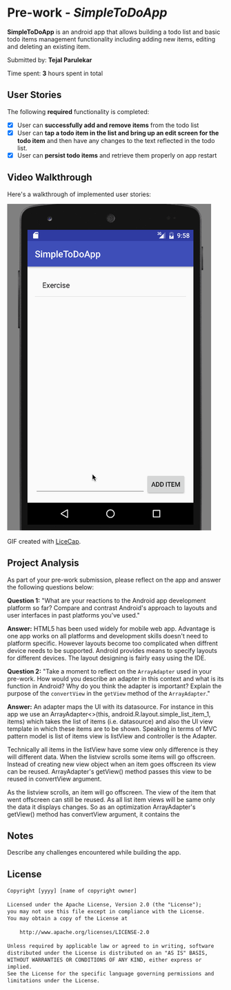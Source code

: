 # Pre-work - *SimpleToDoApp*

**SimpleToDoApp** is an android app that allows building a todo list and basic todo items management functionality including adding new items, editing and deleting an existing item.

Submitted by: **Tejal Parulekar**

Time spent: **3** hours spent in total

## User Stories

The following **required** functionality is completed:

* [x] User can **successfully add and remove items** from the todo list
* [x] User can **tap a todo item in the list and bring up an edit screen for the todo item** and then have any changes to the text reflected in the todo list.
* [x] User can **persist todo items** and retrieve them properly on app restart

## Video Walkthrough

Here's a walkthrough of implemented user stories:

<img src='https://github.com/tejaldev/SimpleToDoApp/blob/master/ToDoList.gif' title='Video Walkthrough' width='' alt='Video Walkthrough' />

GIF created with [LiceCap](http://www.cockos.com/licecap/).

## Project Analysis

As part of your pre-work submission, please reflect on the app and answer the following questions below:

**Question 1:** "What are your reactions to the Android app development platform so far? Compare and contrast Android's approach to layouts and user interfaces in past platforms you've used."

**Answer:** HTML5 has been used widely for mobile web app. Advantage is one app works on all platforms and development skills doesn't need to platform specific. However layouts become too complicated when diffrent device needs to be supported. Android provides means to specify layouts for different devices. The layout designing is fairly easy using the IDE. 

**Question 2:** "Take a moment to reflect on the `ArrayAdapter` used in your pre-work. How would you describe an adapter in this context and what is its function in Android? Why do you think the adapter is important? Explain the purpose of the `convertView` in the `getView` method of the `ArrayAdapter`."

**Answer:** An adapter maps the UI with its datasource. For instance in this app we use an ArrayAdapter<>(this, android.R.layout.simple_list_item_1, items) which takes the list of items (i.e. datasource) and also the UI view template in which these items are to be shown. Speaking in terms of MVC pattern model is list of items view is listView and controller is the Adapter. 

Technically all items in the listView have some view only difference is they will different data. When the listview scrolls some items will go offscreen. Instead of creating new view object when an item goes offscreen its view can be reused. ArrayAdapter's getView() method passes this view to be reused in convertView argument.


 As the listview scrolls, an item will go offscreen. The view of the item that went offscreen can still be reused. As all list item views will be same only the data it displays changes. So as an optimization ArrayAdapter's getView() method has convertView argument, it contains the 

## Notes

Describe any challenges encountered while building the app.

## License

    Copyright [yyyy] [name of copyright owner]

    Licensed under the Apache License, Version 2.0 (the "License");
    you may not use this file except in compliance with the License.
    You may obtain a copy of the License at

        http://www.apache.org/licenses/LICENSE-2.0

    Unless required by applicable law or agreed to in writing, software
    distributed under the License is distributed on an "AS IS" BASIS,
    WITHOUT WARRANTIES OR CONDITIONS OF ANY KIND, either express or implied.
    See the License for the specific language governing permissions and
    limitations under the License.
